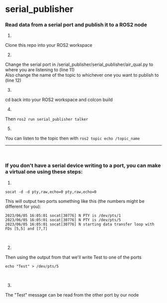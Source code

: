 # serial_publisher
### Read data from a serial port and publish it to a ROS2 node

1.
Clone this repo into your ROS2 workspace

2.
Change the serial port in /serial_publisher/serial_publisher/air_qual.py to where you are listening to (line 11)\
Also change the name of the topic to whichever one you want to publish to (line 12)

3.
cd back into your ROS2 workspace and colcon build

4.
Then ```ros2 run serial_publisher talker```

5.
You can listen to the topic then with
```ros2 topic echo /topic_name```

_________________________________________________________________________________________________________________
$~~~~~~~~~~$

### If you don't have a serial device writing to a port, you can make a virtual one using these steps:


1.

```socat -d -d pty,raw,echo=0 pty,raw,echo=0```


This will output two ports something like this (the numbers might be different for you):
```
2023/06/05 16:05:01 socat[30776] N PTY is /dev/pts/1
2023/06/05 16:05:01 socat[30776] N PTY is /dev/pts/5
2023/06/05 16:05:01 socat[30776] N starting data transfer loop with FDs [5,5] and [7,7]
```

$~~~~~~~~~~$

2.
Then using the output from that we'll write Test to one of the ports

```echo "Test" > /dev/pts/5```

$~~~~~~~~~~$

3.
The "Test" message can be read from the other port by our node
